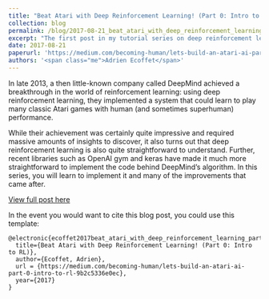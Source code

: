 ```yaml
---
title: "Beat Atari with Deep Reinforcement Learning! (Part 0: Intro to RL)"
collection: blog
permalink: /blog/2017-08-21_beat_atari_with_deep_reinforcement_learning_part_0_intro_to_rl
excerpt: "The first post in my tutorial series on deep reinforcement learning, which introduces RL in general."
date: 2017-08-21
paperurl: 'https://medium.com/becoming-human/lets-build-an-atari-ai-part-0-intro-to-rl-9b2c5336e0ec'
authors: '<span class="me">Adrien Ecoffet</span>'
---
```

In late 2013, a then little-known company called DeepMind achieved a breakthrough in the world of reinforcement learning: using deep reinforcement learning, they implemented a system that could learn to play many classic Atari games with human (and sometimes superhuman) performance.

While their achievement was certainly quite impressive and required massive amounts of insights to discover, it also turns out that deep reinforcement learning is also quite straightforward to understand. Further, recent libraries such as OpenAI gym and keras have made it much more straightforward to implement the code behind DeepMind’s algorithm. In this series, you will learn to implement it and many of the improvements that came after.




[View full post here](https://medium.com/becoming-human/lets-build-an-atari-ai-part-0-intro-to-rl-9b2c5336e0ec)

In the event you would want to cite this blog post, you could use this template:
```
@electronic{ecoffet2017beat_atari_with_deep_reinforcement_learning_part_0_intro_to_rl,
  title={Beat Atari with Deep Reinforcement Learning! (Part 0: Intro to RL)},
  author={Ecoffet, Adrien},
  url = {https://medium.com/becoming-human/lets-build-an-atari-ai-part-0-intro-to-rl-9b2c5336e0ec},
  year={2017}
}
```